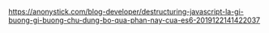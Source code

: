 https://anonystick.com/blog-developer/destructuring-javascript-la-gi-buong-gi-buong-chu-dung-bo-qua-phan-nay-cua-es6-2019122141422037

